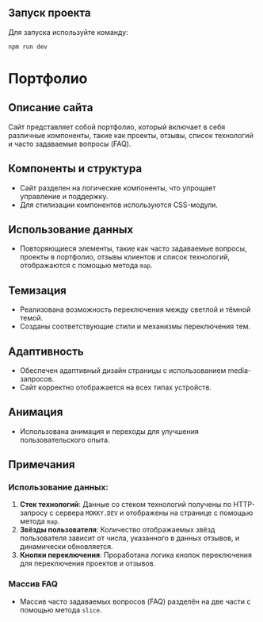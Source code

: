 
## Запуск проекта
Для запуска используйте команду:
```bash
npm run dev
```
# Портфолио


## Описание сайта
Сайт представляет собой портфолио, который включает в себя различные компоненты, такие как проекты, отзывы, список технологий и часто задаваемые вопросы (FAQ).

## Компоненты и структура
- Сайт разделен на логические компоненты, что упрощает управление и поддержку.
- Для стилизации компонентов используются CSS-модули.

## Использование данных
- Повторяющиеся элементы, такие как часто задаваемые вопросы, проекты в портфолио, отзывы клиентов и список технологий, отображаются с помощью метода `map`.

## Темизация
- Реализована возможность переключения между светлой и тёмной темой.
- Созданы соответствующие стили и механизмы переключения тем.

## Адаптивность
- Обеспечен адаптивный дизайн страницы с использованием media-запросов.
- Сайт корректно отображается на всех типах устройств.

## Анимация
- Использована анимация и переходы для улучшения пользовательского опыта.

## Примечания
### Использование данных:
1. **Стек технологий**: Данные со стеком технологий получены по HTTP-запросу с сервера `MOKKY.DEV` и отображены на странице с помощью метода `map`.
2. **Звёзды пользователя**: Количество отображаемых звёзд пользователя зависит от числа, указанного в данных отзывов, и динамически обновляется.
3. **Кнопки переключения**: Проработана логика кнопок переключения для переключения проектов и отзывов.

### Массив FAQ
- Массив часто задаваемых вопросов (FAQ) разделён на две части с помощью метода `slice`.
```